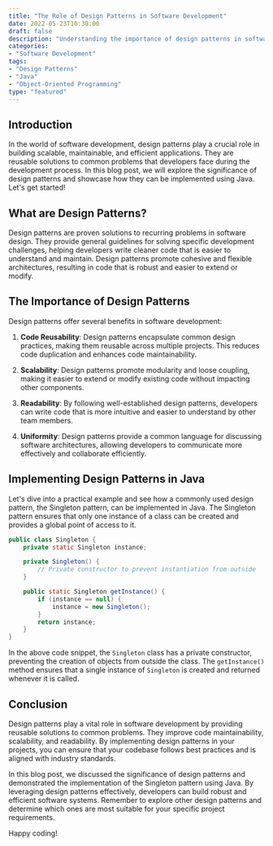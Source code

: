 ```yaml
--- 
title: "The Role of Design Patterns in Software Development"
date: 2022-05-23T10:30:00
draft: false
description: "Understanding the importance of design patterns in software development and their implementation using Java."
categories:
- "Software Development"
tags:
- "Design Patterns"
- "Java"
- "Object-Oriented Programming"
type: "featured"
--- 
```


## Introduction

In the world of software development, design patterns play a crucial role in building scalable, maintainable, and efficient applications. They are reusable solutions to common problems that developers face during the development process. In this blog post, we will explore the significance of design patterns and showcase how they can be implemented using Java. Let's get started!

## What are Design Patterns?

Design patterns are proven solutions to recurring problems in software design. They provide general guidelines for solving specific development challenges, helping developers write cleaner code that is easier to understand and maintain. Design patterns promote cohesive and flexible architectures, resulting in code that is robust and easier to extend or modify.

## The Importance of Design Patterns

Design patterns offer several benefits in software development:

1. **Code Reusability**: Design patterns encapsulate common design practices, making them reusable across multiple projects. This reduces code duplication and enhances code maintainability.

2. **Scalability**: Design patterns promote modularity and loose coupling, making it easier to extend or modify existing code without impacting other components.

3. **Readability**: By following well-established design patterns, developers can write code that is more intuitive and easier to understand by other team members.

4. **Uniformity**: Design patterns provide a common language for discussing software architectures, allowing developers to communicate more effectively and collaborate efficiently.

## Implementing Design Patterns in Java

Let's dive into a practical example and see how a commonly used design pattern, the Singleton pattern, can be implemented in Java. The Singleton pattern ensures that only one instance of a class can be created and provides a global point of access to it.

```java
public class Singleton {
    private static Singleton instance;

    private Singleton() {
        // Private constructor to prevent instantiation from outside
    }

    public static Singleton getInstance() {
        if (instance == null) {
            instance = new Singleton();
        }
        return instance;
    }
}
```

In the above code snippet, the `Singleton` class has a private constructor, preventing the creation of objects from outside the class. The `getInstance()` method ensures that a single instance of `Singleton` is created and returned whenever it is called.

## Conclusion

Design patterns play a vital role in software development by providing reusable solutions to common problems. They improve code maintainability, scalability, and readability. By implementing design patterns in your projects, you can ensure that your codebase follows best practices and is aligned with industry standards.

In this blog post, we discussed the significance of design patterns and demonstrated the implementation of the Singleton pattern using Java. By leveraging design patterns effectively, developers can build robust and efficient software systems. Remember to explore other design patterns and determine which ones are most suitable for your specific project requirements.

Happy coding!

